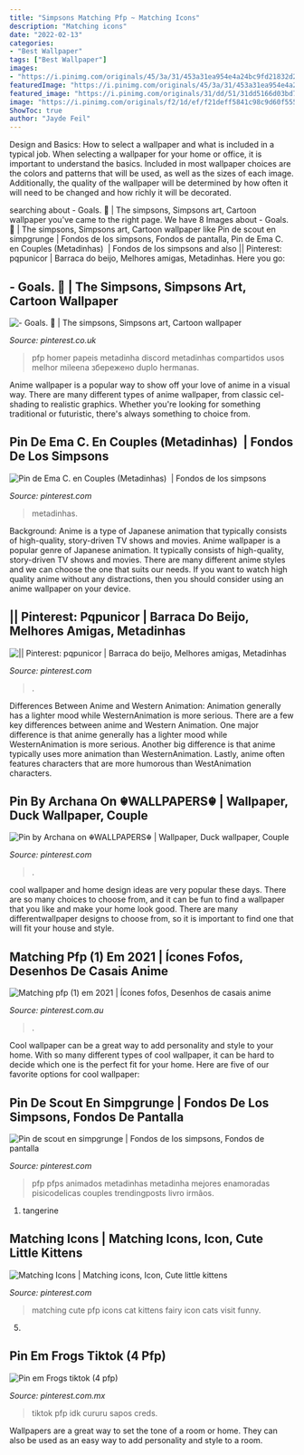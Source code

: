 ```yaml
---
title: "Simpsons Matching Pfp ~ Matching Icons"
description: "Matching icons"
date: "2022-02-13"
categories:
- "Best Wallpaper"
tags: ["Best Wallpaper"]
images:
- "https://i.pinimg.com/originals/45/3a/31/453a31ea954e4a24bc9fd21832d2b818.jpg"
featuredImage: "https://i.pinimg.com/originals/45/3a/31/453a31ea954e4a24bc9fd21832d2b818.jpg"
featured_image: "https://i.pinimg.com/originals/31/dd/51/31dd5166d03bd7e40e115d867e4796e6.jpg"
image: "https://i.pinimg.com/originals/f2/1d/ef/f21deff5841c98c9d60f555b4bd065de.jpg"
ShowToc: true
author: "Jayde Feil"
---
```



Design and Basics: How to select a wallpaper and what is included in a typical job.
When selecting a wallpaper for your home or office, it is important to understand the basics. Included in most wallpaper choices are the colors and patterns that will be used, as well as the sizes of each image. Additionally, the quality of the wallpaper will be determined by how often it will need to be changed and how richly it will be decorated.

	

		
searching about - Goals. 🍃 | The simpsons, Simpsons art, Cartoon wallpaper you've came to the right page. We have 8 Images about - Goals. 🍃 | The simpsons, Simpsons art, Cartoon wallpaper like Pin de scout en simpgrunge | Fondos de los simpsons, Fondos de pantalla, Pin de Ema C. en Couples (Metadinhas) ️ | Fondos de los simpsons and also || Pinterest: pqpunicor | Barraca do beijo, Melhores amigas, Metadinhas. Here you go:
		
    
## - Goals. 🍃 | The Simpsons, Simpsons Art, Cartoon Wallpaper

<img loading=lazy src="https://i.pinimg.com/originals/6a/87/72/6a87729e28c00325707a830b57c50214.png" onerror="this.onerror=null;this.src='https://tse2.mm.bing.net/th?id=OIP.dXB3WPCCCv2_y0dbnfEF5wHaHa&amp;pid=15.1';" alt="- Goals. 🍃 | The simpsons, Simpsons art, Cartoon wallpaper">

_Source: pinterest.co.uk_

>pfp homer papeis metadinha discord metadinhas compartidos usos melhor mileena збережено duplo hermanas. 

	

Anime wallpaper is a popular way to show off your love of anime in a visual way. There are many different types of anime wallpaper, from classic cel-shading to realistic graphics. Whether you're looking for something traditional or futuristic, there's always something to choice from.

    
## Pin De Ema C. En Couples (Metadinhas) ️ | Fondos De Los Simpsons

<img loading=lazy src="https://i.pinimg.com/736x/71/89/73/71897379f023dd008faaad8d4c8f9838.jpg" onerror="this.onerror=null;this.src='https://tse3.mm.bing.net/th?id=OIP.EuUcmQrsHkkUjSiu2aJfYAHaHa&amp;pid=15.1';" alt="Pin de Ema C. en Couples (Metadinhas) ️ | Fondos de los simpsons">

_Source: pinterest.com_

>metadinhas. 

	

Background: Anime is a type of Japanese animation that typically consists of high-quality, story-driven TV shows and movies.
Anime wallpaper is a popular genre of Japanese animation. It typically consists of high-quality, story-driven TV shows and movies. There are many different anime styles and we can choose the one that suits our needs. If you want to watch high quality anime without any distractions, then you should consider using an anime wallpaper on your device.

    
## || Pinterest: Pqpunicor | Barraca Do Beijo, Melhores Amigas, Metadinhas

<img loading=lazy src="https://i.pinimg.com/originals/45/3a/31/453a31ea954e4a24bc9fd21832d2b818.jpg" onerror="this.onerror=null;this.src='https://tse3.mm.bing.net/th?id=OIP.BgOpQ24yaERM-pesgsHx8AHaHa&amp;pid=15.1';" alt="|| Pinterest: pqpunicor | Barraca do beijo, Melhores amigas, Metadinhas">

_Source: pinterest.com_

>. 

	

Differences Between Anime and Western Animation: Animation generally has a lighter mood while WesternAnimation is more serious.
There are a few key differences between anime and Western Animation. One major difference is that anime generally has a lighter mood while WesternAnimation is more serious. Another big difference is that anime typically uses more animation than WesternAnimation. Lastly, anime often features characters that are more humorous than WestAnimation characters.

    
## Pin By Archana On ☬WALLPAPERS☬ | Wallpaper, Duck Wallpaper, Couple

<img loading=lazy src="https://i.pinimg.com/736x/93/14/5d/93145d08eefe206ddf05268ab4072a6b.jpg" onerror="this.onerror=null;this.src='https://tse2.mm.bing.net/th?id=OIP.Vww2dUKuC3awdqFBuv2JAwHaNK&amp;pid=15.1';" alt="Pin by Archana on ☬WALLPAPERS☬ | Wallpaper, Duck wallpaper, Couple">

_Source: pinterest.com_

>. 

	

cool wallpaper and home design ideas are very popular these days. There are so many choices to choose from, and it can be fun to find a wallpaper that you like and make your home look good. There are many differentwallpaper designs to choose from, so it is important to find one that will fit your house and style.

    
## Matching Pfp (1) Em 2021 | Ícones Fofos, Desenhos De Casais Anime

<img loading=lazy src="https://i.pinimg.com/736x/05/cc/c2/05ccc24987f58c0af0fd9cb9861550e0.jpg" onerror="this.onerror=null;this.src='https://tse1.mm.bing.net/th?id=OIP.D99zkKOJ64e7ZhbtvGCrUAHaHj&amp;pid=15.1';" alt="Matching pfp (1) em 2021 | Ícones fofos, Desenhos de casais anime">

_Source: pinterest.com.au_

>. 

	

Cool wallpaper can be a great way to add personality and style to your home. With so many different types of cool wallpaper, it can be hard to decide which one is the perfect fit for your home. Here are five of our favorite options for cool wallpaper: 

    
## Pin De Scout En Simpgrunge | Fondos De Los Simpsons, Fondos De Pantalla

<img loading=lazy src="https://i.pinimg.com/originals/31/dd/51/31dd5166d03bd7e40e115d867e4796e6.jpg" onerror="this.onerror=null;this.src='https://tse2.mm.bing.net/th?id=OIP.z2qz2Btddy9rCo6aURV05gHaHa&amp;pid=15.1';" alt="Pin de scout en simpgrunge | Fondos de los simpsons, Fondos de pantalla">

_Source: pinterest.com_

>pfp pfps animados metadinhas metadinha mejores enamoradas pisicodelicas couples trendingposts livro irmãos. 

	

1. tangerine 

    
## Matching Icons | Matching Icons, Icon, Cute Little Kittens

<img loading=lazy src="https://i.pinimg.com/originals/f2/1d/ef/f21deff5841c98c9d60f555b4bd065de.jpg" onerror="this.onerror=null;this.src='https://tse1.mm.bing.net/th?id=OIP.2E1gBjCa-duXnLBqVMR_NgHaHa&amp;pid=15.1';" alt="Matching Icons | Matching icons, Icon, Cute little kittens">

_Source: pinterest.com_

>matching cute pfp icons cat kittens fairy icon cats visit funny. 

	

5.

    
## Pin Em Frogs Tiktok (4 Pfp)

<img loading=lazy src="https://i.pinimg.com/736x/06/a9/2a/06a92a326d95d7fde2a597d23ea26cf0.jpg" onerror="this.onerror=null;this.src='https://tse3.mm.bing.net/th?id=OIP.YSUdlRL_tvYbWdumWg3c4QHaHV&amp;pid=15.1';" alt="Pin em Frogs tiktok (4 pfp)">

_Source: pinterest.com.mx_

>tiktok pfp idk cururu sapos creds. 

	

Wallpapers are a great way to set the tone of a room or home. They can also be used as an easy way to add personality and style to a room.

